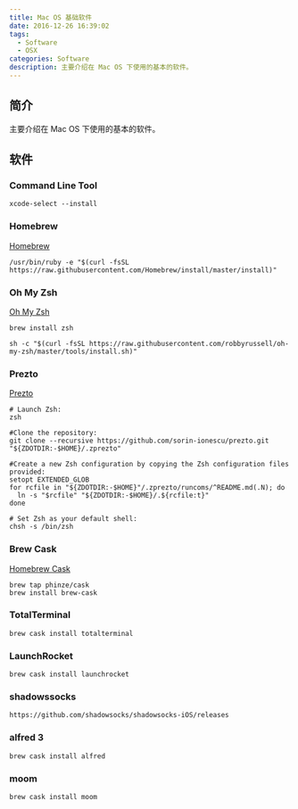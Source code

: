 ```yaml
---
title: Mac OS 基础软件
date: 2016-12-26 16:39:02
tags:
  - Software
  - OSX
categories: Software
description: 主要介绍在 Mac OS 下使用的基本的软件。
---
```


## 简介

主要介绍在 Mac OS 下使用的基本的软件。

## 软件

### Command Line Tool

```
xcode-select --install
```

### Homebrew

[Homebrew](http://brew.sh/,)

```
/usr/bin/ruby -e "$(curl -fsSL https://raw.githubusercontent.com/Homebrew/install/master/install)"
```

### Oh My Zsh

[Oh My Zsh](https://github.com/robbyrussell/oh-my-zsh)

```
brew install zsh

sh -c "$(curl -fsSL https://raw.githubusercontent.com/robbyrussell/oh-my-zsh/master/tools/install.sh)"
```

### Prezto

[Prezto](https://github.com/sorin-ionescu/prezto)

```
# Launch Zsh:
zsh

#Clone the repository:
git clone --recursive https://github.com/sorin-ionescu/prezto.git "${ZDOTDIR:-$HOME}/.zprezto"

#Create a new Zsh configuration by copying the Zsh configuration files provided:
setopt EXTENDED_GLOB
for rcfile in "${ZDOTDIR:-$HOME}"/.zprezto/runcoms/^README.md(.N); do
  ln -s "$rcfile" "${ZDOTDIR:-$HOME}/.${rcfile:t}"
done

# Set Zsh as your default shell:
chsh -s /bin/zsh
```

### Brew Cask

[Homebrew Cask](https://caskroom.github.io/)

```
brew tap phinze/cask
brew install brew-cask
```

### TotalTerminal

```
brew cask install totalterminal
```

### LaunchRocket

```
brew cask install launchrocket
```

### shadowssocks

```
https://github.com/shadowsocks/shadowsocks-iOS/releases
```

### alfred 3

```
brew cask install alfred
```

### moom

```
brew cask install moom
```